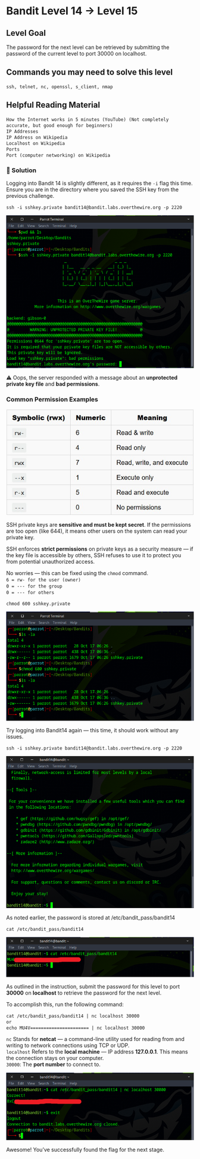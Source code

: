 # Bandit Level 14 → Level 15

## Level Goal

The password for the next level can be retrieved by submitting the password of the current level to port 30000 on localhost.

## Commands you may need to solve this level

    ssh, telnet, nc, openssl, s_client, nmap

## Helpful Reading Material

    How the Internet works in 5 minutes (YouTube) (Not completely accurate, but good enough for beginners)
    IP Addresses
    IP Address on Wikipedia
    Localhost on Wikipedia
    Ports
    Port (computer networking) on Wikipedia

### 🔑 Solution

Logging into Bandit 14 is slightly different, as it requires the ``-i`` flag this time. Ensure you are in the directory where you saved the SSH key from the previous challenge.

```
ssh -i sshkey.private bandit14@bandit.labs.overthewire.org -p 2220
```
![b14s1](b14s1.png)

⚠️ Oops, the server responded with a message about an **unprotected private key file** and **bad permissions**.

### Common Permission Examples
![rwx_permission](rwx_permission.jpg)

SSH private keys are **sensitive and must be kept secret**. If the permissions are too open (like 644), it means other users on the system can read your private key.

SSH enforces **strict permissions** on private keys as a security measure — if the key file is accessible by others, SSH refuses to use it to protect you from potential unauthorized access.

No worries — this can be fixed using the `chmod` command.  
``6 = rw- for the user (owner)``  
`0 = --- for the group`  
`0 = --- for others`  
```
chmod 600 sshkey.private
```
![b14s2](b14s2.png)

Try logging into Bandit14 again — this time, it should work without any issues.
```
ssh -i sshkey.private bandit14@bandit.labs.overthewire.org -p 2220
```
![b14s3](b14s3.png)

As noted earlier, the password is stored at /etc/bandit_pass/bandit14
```
cat /etc/bandit_pass/bandit14
```
![b14s4](b14s4.png)

As outlined in the instruction, submit the password for this level to port **30000** on **localhost** to retrieve the password for the next level.

To accomplish this, run the following command:
```
cat /etc/bandit_pass/bandit14 | nc localhost 30000
or
echo MU4V====================== | nc localhost 30000
```
`nc` Stands for **netcat** — a command-line utility used for reading from and writing to network connections using TCP or UDP.  
`localhost` Refers to the **local machine** — IP address **127.0.0.1**. This means the connection stays on your computer.  
`30000`: The **port number** to connect to.

![b14s5](b14s5.png)

Awesome! You’ve successfully found the flag for the next stage.



